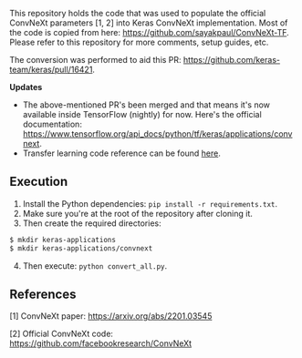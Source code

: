 This repository holds the code that was used to populate the official ConvNeXt
parameters [1, 2] into Keras ConvNeXt implementation. Most of the code is copied
from here: https://github.com/sayakpaul/ConvNeXt-TF. Please refer to this repository
for more comments, setup guides, etc. 

The conversion was performed to aid this PR: https://github.com/keras-team/keras/pull/16421.

**Updates**

* The above-mentioned PR's been merged and that means it's now available inside TensorFlow
(nightly) for now. Here's the official documentation: https://www.tensorflow.org/api_docs/python/tf/keras/applications/convnext.
* Transfer learning code reference can be found [here](https://keras.io/guides/transfer_learning/).

## Execution

1. Install the Python dependencies: `pip install -r requirements.txt`.
2. Make sure you're at the root of the repository after cloning it.
3. Then create the required directories:

  ```sh
  $ mkdir keras-applications
  $ mkdir keras-applications/convnext
  ```
4. Then execute: `python convert_all.py`.

## References

[1] ConvNeXt paper: https://arxiv.org/abs/2201.03545

[2] Official ConvNeXt code: https://github.com/facebookresearch/ConvNeXt
